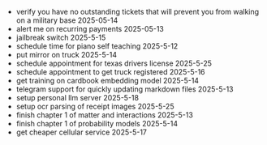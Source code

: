- verify you have no outstanding tickets that will prevent you from walking on a military base 2025-05-14
- alert me on recurring payments 2025-05-13
- jailbreak switch 2025-5-15
- schedule time for piano self teaching 2025-5-12 
- put mirror on truck 2025-5-14
- schedule appointment for texas drivers license 2025-5-25
- schedule appointment to get truck registered 2025-5-16
- get training on cardbook embedding model 2025-5-14
- telegram support for quickly updating markdown files 2025-5-13
- setup personal llm server 2025-5-18
- setup ocr parsing of receipt images 2025-5-25
- finish chapter 1 of matter and interactions 2025-5-13
- finish chapter 1 of probability models 2025-5-14
- get cheaper cellular service 2025-5-17
